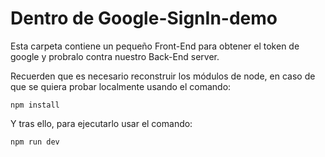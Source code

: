 # Dentro de Google-SignIn-demo

Esta carpeta contiene un pequeño Front-End para obtener el token de google y probralo contra nuestro Back-End server.

Recuerden que es necesario reconstruir los módulos de node, en caso de que se quiera probar localmente usando el comando:

```
npm install
```

Y tras ello, para ejecutarlo usar el comando:

```
npm run dev
```